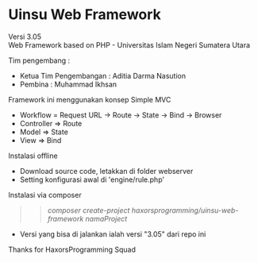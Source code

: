 # Uinsu Web Framework
Versi 3.05<br/>
Web Framework based on PHP - Universitas Islam Negeri Sumatera Utara

Tim pengembang :

- Ketua Tim Pengembangan : Aditia Darma Nasution
- Pembina : Muhammad Ikhsan

Framework ini menggunakan konsep Simple MVC

- Workflow = Request URL -> Route -> State -> Bind -> Browser
- Controller => Route
- Model => State 
- View => Bind

Instalasi offline 
- Download source code, letakkan di folder webserver
- Setting konfigurasi awal di 'engine/rule.php'

Instalasi via composer 
>> <i>composer create-project haxorsprogramming/uinsu-web-framework namaProject</i>

- Versi yang bisa di jalankan ialah versi "3.05" dari repo ini

Thanks for HaxorsProgramming Squad
